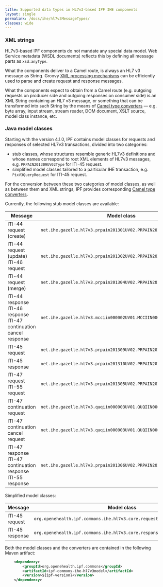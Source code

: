 ```yaml
---
title: Supported data types in HL7v3-based IPF IHE components
layout: single
permalink: /docs/ihe/hl7v3MessageTypes/
classes: wide
---
```


### XML strings

HL7v3-based IPF components do not mandate any special data model. Web Service metadata (WSDL documents) reflects
this by defining all message parts as `xsd:anyType`.

What the components deliver to a Camel route, is always an HL7 v3 message as String. Groovy 
[XML processing mechanisms](https://groovy-lang.org/processing-xml.html) can be efficiently used to
parse and create request and response messages.

What the components expect to obtain from a Camel route (e.g. outgoing requests on producer side and outgoing responses
on consumer side) is an XML String containing an HL7 v3 message, or something that can be transformed into such String
by the means of [Camel type converters](https://camel.apache.org/type-converter.html) — e.g. byte array,
input stream, stream reader, DOM document, XSLT source, model class instance, etc.

### Java model classes

Starting with the version 4.1.0, IPF contains model classes for requests and responses of selected HL7v3 transactions,
divided into two categories:
* stub classes, whose structures resemble generic HL7v3 definitions and whose names correspond
  to root XML elements of HL7v3 messages, e.g. `PRPAIN201309UV02Type` for ITI-45 request.
* simplified model classes tailored to a particular IHE transaction, e.g. `PixV3QueryRequest` for ITI-45 request.

For the conversion between these two categories of model classes, as well as between them and XML strings, 
IPF provides corresponding [Camel type converters](https://camel.apache.org/type-converter.html).

Currently, the following stub model classes are available:

| Message                                                                   | Model class                                                         |
|---------------------------------------------------------------------------|---------------------------------------------------------------------|
| ITI-44 request (create)                                                   | `net.ihe.gazelle.hl7v3.prpain201301UV02.PRPAIN201301UV02Type`       |
| ITI-44 request (update)<br>ITI-46 request                                 | `net.ihe.gazelle.hl7v3.prpain201302UV02.PRPAIN201302UV02Type`       |
| ITI-44 request (merge)                                                    | `net.ihe.gazelle.hl7v3.prpain201304UV02.PRPAIN201304UV02Type`       |
| ITI-44 response<br>ITI-46 response<br>ITI-47 continuation cancel response | `net.ihe.gazelle.hl7v3.mcciin000002UV01.MCCIIN000002UV01Type`       |
| ITI-45 request                                                            | `net.ihe.gazelle.hl7v3.prpain201309UV02.PRPAIN201309UV02Type`       |
| ITI-45 response                                                           | `net.ihe.gazelle.hl7v3.prpain201310UV02.PRPAIN201310UV02Type`       |
| ITI-47 request<br>ITI-55 request                                          | `net.ihe.gazelle.hl7v3.prpain201305UV02.PRPAIN201305UV02Type`       |
| ITI-47 continuation request                                               | `net.ihe.gazelle.hl7v3.quqiin000003UV01.QUQIIN000003UV01Type`       |
| ITI-47 continuation cancel request                                        | `net.ihe.gazelle.hl7v3.quqiin000003UV01.QUQIIN000003UV01CancelType` |
| ITI-47 response<br>ITI-47 continuation response<br>ITI-55 response        | `net.ihe.gazelle.hl7v3.prpain201306UV02.PRPAIN201306UV02Type`       |

Simplified model classes:

| Message         | Model class                                                               |                                                             
|-----------------|---------------------------------------------------------------------------|
| ITI-45 request  | `org.openehealth.ipf.commons.ihe.hl7v3.core.requests.PixV3QueryRequest`   |
| ITI-45 response | `org.openehealth.ipf.commons.ihe.hl7v3.core.responses.PixV3QueryResponse` |

Both the model classes and the converters are contained in the following Maven artifact:

```xml
    <dependency>
        <groupId>org.openehealth.ipf.commons</groupId>
        <artifactId>ipf-commons-ihe-hl7v3model</artifactId>
        <version>${ipf-version}</version>
    </dependency>
```

